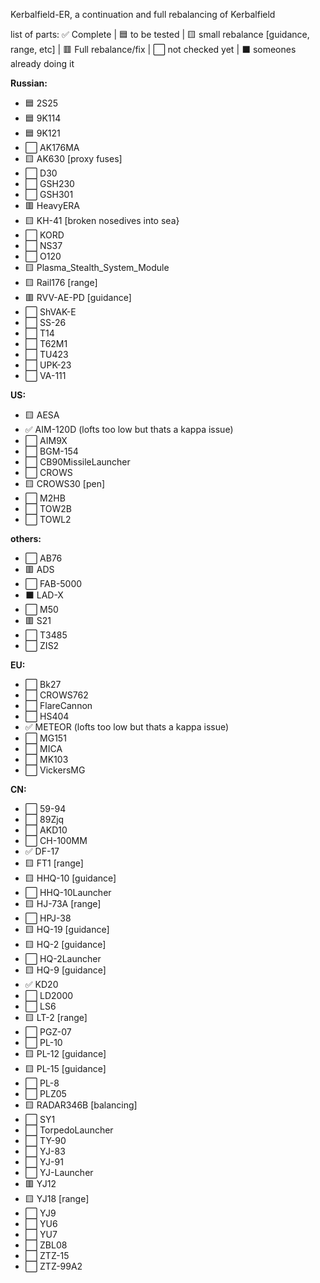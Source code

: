 Kerbalfield-ER, 
a continuation and full rebalancing of Kerbalfield


list of parts:
✅ Complete | 🟦 to be tested | 🟨 small rebalance [guidance, range, etc] | 🟥 Full rebalance/fix | ⬜ not checked yet | ⬛ someones already doing it 

**Russian:**
- 🟦 2S25
- 🟦 9K114
- 🟦 9K121 
- ⬜ AK176MA 
- 🟨 AK630 [proxy fuses]
- ⬜ D30
- ⬜ GSH230
- ⬜ GSH301
- 🟥 HeavyERA
- 🟨 KH-41 [broken nosedives into sea}
- ⬜ KORD
- ⬜ NS37
- ⬜ O120
- 🟨 Plasma_Stealth_System_Module
- 🟨 Rail176 [range]
- 🟥 RVV-AE-PD [guidance]
- ⬜ ShVAK-E
- ⬜ SS-26
- ⬜ T14
- ⬜ T62M1
- ⬜ TU423
- ⬜ UPK-23
- ⬜ VA-111 

**US:**
- 🟨 AESA
- ✅ AIM-120D (lofts too low but thats a kappa issue)
- ⬜ AIM9X
- ⬜ BGM-154
- ⬜ CB90MissileLauncher
- ⬜ CROWS
- 🟨 CROWS30 [pen]
- ⬜ M2HB
- ⬜ TOW2B
- ⬜ TOWL2

**others:**
- ⬜ AB76
- 🟥 ADS
- ⬜ FAB-5000
- ⬛ LAD-X
- ⬜ M50
- 🟥 S21
- ⬜ T3485
- ⬜ ZIS2

**EU:**
- ⬜ Bk27
- ⬜ CROWS762
- ⬜ FlareCannon
- ⬜ HS404
- ✅ METEOR (lofts too low but thats a kappa issue)
- ⬜ MG151
- ⬜ MICA
- ⬜ MK103
- ⬜ VickersMG

**CN:**
- ⬜ 59-94
- ⬜ 89Zjq
- ⬜ AKD10
- ⬜ CH-100MM
- ✅ DF-17
- 🟨 FT1 [range]
- 🟨 HHQ-10 [guidance]
- ⬜ HHQ-10Launcher
- 🟨 HJ-73A [range]
- ⬜ HPJ-38
- 🟨 HQ-19 [guidance]
- 🟨 HQ-2 [guidance]
- ⬜ HQ-2Launcher
- 🟨 HQ-9 [guidance]
- ✅ KD20
- ⬜ LD2000
- ⬜ LS6
- 🟨 LT-2 [range]
- ⬜ PGZ-07
- ⬜ PL-10
- 🟨 PL-12 [guidance]
- 🟨 PL-15 [guidance]
- ⬜ PL-8
- ⬜ PLZ05
- 🟨 RADAR346B [balancing]
- ⬜ SY1
- ⬜ TorpedoLauncher
- ⬜ TY-90 
- ⬜ YJ-83
- ⬜ YJ-91
- ⬜ YJ-Launcher
- 🟥 YJ12
- 🟨 YJ18 [range]
- ⬜ YJ9
- ⬜ YU6
- ⬜ YU7
- ⬜ ZBL08
- ⬜ ZTZ-15
- ⬜ ZTZ-99A2

